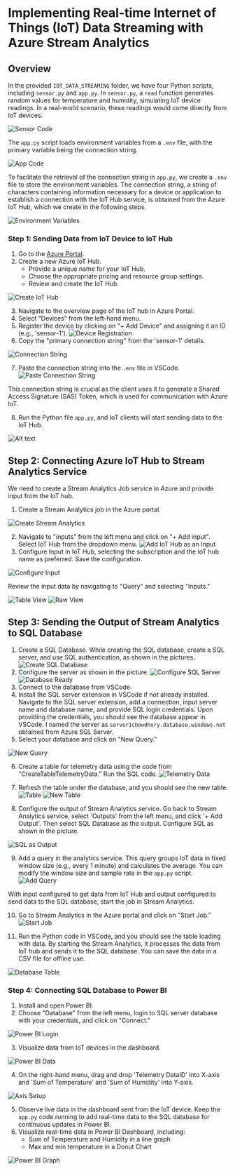# Implementing Real-time Internet of Things (IoT) Data Streaming with Azure Stream Analytics

## Overview
In the provided `IOT_DATA_STREAMING` folder, we have four Python scripts, including `sensor.py` and `app.py`. In `sensor.py`, a `read` function generates random values for temperature and humidity, simulating IoT device readings. In a real-world scenario, these readings would come directly from IoT devices.

![Sensor Code](images/sensor-code.png)

The `app.py` script loads environment variables from a `.env` file, with the primary variable being the connection string.

![App Code](images/app-code.png)

To facilitate the retrieval of the connection string in `app.py`, we create a `.env` file to store the environment variables. The connection string, a string of characters containing information necessary for a device or application to establish a connection with the IoT Hub service, is obtained from the Azure IoT Hub, which we create in the following steps.

![Environment Variables](images/env.png)

### Step 1: Sending Data from IoT Device to IoT Hub

1. Go to the [Azure Portal](https://portal.azure.com/).
2. Create a new Azure IoT Hub.
   - Provide a unique name for your IoT Hub.
   - Choose the appropriate pricing and resource group settings.
   - Review and create the IoT Hub.

![Create IoT Hub](images/IoT-hub.png)

3. Navigate to the overview page of the IoT hub in Azure Portal.
4. Select "Devices" from the left-hand menu.
5. Register the device by clicking on "+ Add Device" and assigning it an ID (e.g., 'sensor-1').
![Device Registration](images/Picture2.png)
6. Copy the "primary connection string" from the 'sensor-1' details.

![Connection String](images/connection-string.png)

7. Paste the connection string into the `.env` file in VSCode.
![Paste Connection String](images/pasting.png)

This connection string is crucial as the client uses it to generate a Shared Access Signature (SAS) Token, which is used for communication with Azure IoT.

8. Run the Python file `app.py`, and IoT clients will start sending data to the IoT Hub.

![Alt text](<images/IoT device sending data to Hub .png>)

## Step 2: Connecting Azure IoT Hub to Stream Analytics Service
We need to create a Stream Analytics Job service in Azure and provide input from the IoT hub.
1. Create a Stream Analytics job in the Azure portal.

![Create Stream Analytics](images/create-stream-analytics.png)

2. Navigate to "inputs" from the left menu and click on "+ Add input". Select IoT Hub from the dropdown menu.
![Add IoT Hub as an Input](images/add-input-in-stream.png)
3. Configure Input in IoT Hub, selecting the subscription and the IoT hub name as preferred. Save the configuration.

![Configure Input](images/config-input.png)

Review the input data by navigating to "Query" and selecting "Inputs."

![Table View](images/table-view.png)
![Raw View](images/raw-view.png)

## Step 3: Sending the Output of Stream Analytics to SQL Database
1. Create a SQL Database. While creating the SQL database, create a SQL server, and use SQL authentication, as shown in the pictures.
![Create SQL Database](images/CreateSQL.png)
2. Configure the server as shown in the picture.
![Configure SQL Server](images/Server-config.png)
![Database Ready](images/DatabaseReady.png)
3. Connect to the database from VSCode.
4. Install the SQL server extension in VSCode if not already installed. Navigate to the SQL server extension, add a connection, input server name and database name, and provide SQL login credentials. Upon providing the credentials, you should see the database appear in VSCode. I named the server as `server1chowdhury.database.windows.net` obtained from Azure SQL Server.
5. Select your database and click on "New Query."

![New Query](images/newquery.png)

6. Create a table for telemetry data using the code from "CreateTableTelemetryData." Run the SQL code.
![Telemetry Data](images/telemetryData.png)

7. Refresh the table under the database, and you should see the new table.
![Table](images/table.png)
![New Table](images/newtable.png)

8. Configure the output of Stream Analytics service. Go back to Stream Analytics service, select 'Outputs' from the left menu, and click '+ Add Output'. Then select SQL Database as the output. Configure SQL as shown in the picture.

![SQL as Output](images/SQLasOutput.png)

9. Add a query in the analytics service. This query groups IoT data in fixed window size (e.g., every 1 minute) and calculates the average. You can modify the window size and sample rate in the `app.py` script.
![Add Query](images/addquery.png)

With input configured to get data from IoT Hub and output configured to send data to the SQL database, start the job in Stream Analytics.

10. Go to Stream Analytics in the Azure portal and click on "Start Job."
![Start Job](images/startjob.png)

11. Run the Python code in VSCode, and you should see the table loading with data. By starting the Stream Analytics, it processes the data from IoT hub and sends it to the SQL database. You can save the data in a CSV file for offline use.

![Database Table](images/databasetable.png)

### Step 4: Connecting SQL Database to Power BI
1. Install and open Power BI.
2. Choose "Database" from the left menu, login to SQL server database with your credentials, and click on "Connect."

![Power BI Login](images/powerBI-login.png)

3. Visualize data from IoT devices in the dashboard.

![Power BI Data](images/powerbi-data.png)

4. On the right-hand menu, drag and drop 'Telemetry DataID' into X-axis and 'Sum of Temperature' and 'Sum of Humidity' into Y-axis.

![Axis Setup](images/axis-setup.png)

5. Observe live data in the dashboard sent from the IoT device. Keep the `app.py` code running to add real-time data to the SQL database for continuous updates in Power BI.
6. Visualize real-time data in Power BI Dashboard, including:
   - Sum of Temperature and Humidity in a line graph
   - Max and min temperature in a Donut Chart

![Power BI Graph](images/powerBI-graph.png)

